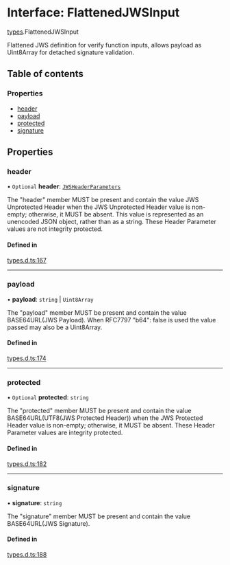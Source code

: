 # Interface: FlattenedJWSInput

[types](../modules/types.md).FlattenedJWSInput

Flattened JWS definition for verify function inputs, allows payload as
Uint8Array for detached signature validation.

## Table of contents

### Properties

- [header](types.FlattenedJWSInput.md#header)
- [payload](types.FlattenedJWSInput.md#payload)
- [protected](types.FlattenedJWSInput.md#protected)
- [signature](types.FlattenedJWSInput.md#signature)

## Properties

### header

• `Optional` **header**: [`JWSHeaderParameters`](types.JWSHeaderParameters.md)

The "header" member MUST be present and contain the value JWS
Unprotected Header when the JWS Unprotected Header value is non-
empty; otherwise, it MUST be absent.  This value is represented as
an unencoded JSON object, rather than as a string.  These Header
Parameter values are not integrity protected.

#### Defined in

[types.d.ts:167](https://github.com/panva/jose/blob/v3.15.4/src/types.d.ts#L167)

___

### payload

• **payload**: `string` \| `Uint8Array`

The "payload" member MUST be present and contain the value
BASE64URL(JWS Payload). When RFC7797 "b64": false is used
the value passed may also be a Uint8Array.

#### Defined in

[types.d.ts:174](https://github.com/panva/jose/blob/v3.15.4/src/types.d.ts#L174)

___

### protected

• `Optional` **protected**: `string`

The "protected" member MUST be present and contain the value
BASE64URL(UTF8(JWS Protected Header)) when the JWS Protected
Header value is non-empty; otherwise, it MUST be absent.  These
Header Parameter values are integrity protected.

#### Defined in

[types.d.ts:182](https://github.com/panva/jose/blob/v3.15.4/src/types.d.ts#L182)

___

### signature

• **signature**: `string`

The "signature" member MUST be present and contain the value
BASE64URL(JWS Signature).

#### Defined in

[types.d.ts:188](https://github.com/panva/jose/blob/v3.15.4/src/types.d.ts#L188)

